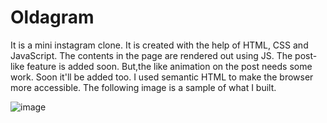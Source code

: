 # Oldagram
It is a mini instagram clone. 
It is created with the help of HTML, CSS and JavaScript. 
The contents in the page are rendered out using JS. 
The post-like feature is added soon. But,the like animation on the post needs some work. Soon it'll be added too.
I used semantic HTML to make the browser more accessible. The following image is a sample of what I built.



![image](https://user-images.githubusercontent.com/102422886/202448026-a3e3d1a3-6c83-40a5-a80f-48a401663b53.png)


